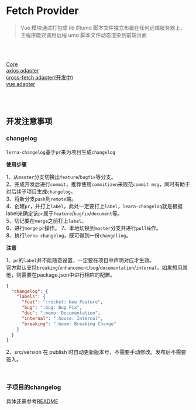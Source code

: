 # Fetch Provider

> Vue 模块通过打包成 lib 的umd 脚本文件独立布置在任何远端服务器上，
> 主程序能过调用远程 umd 脚本文件动态渲染到前端页面

<br>
<br>

[Core](./packages/core/README.md)  
[axios adapter](./packages/axios/README.md)  
[cross-fetch adapter(开发中)](./packages/corss-fetch/README.md)  
[vue adapter](./packages/vue/README.md)

<br>
<br>

## 开发注意事项

### changelog
`lerna-changelog`基于`pr`来为项目生成`changelog`  

<strong>使用步骤</strong>

1、从`master`分支切换出`feature`/`bugfix`等分支。  
2、完成开发后进行`commit`，推荐使用`commitizen`来规范`commit msg`，同时有助于对后续子项目生成`changelog`。  
3、将新分支`push`到`remote`端。  
4、创建`pr`，并打上`label`，此处一定要打上`label`，`learn-changelog`就是根据label来确定该`pr`属于`feature`/`bugfix`/`document`等。  
5、切记要在`merge`之前打上`label`。  
6、进行`merge` `pr`操作。
7、本地切换到`master`分支并进行`pull操`作。  
8、执行`lerna-changelog`，既可得到一份`changeling`。  

<strong>注意</strong>

1、`pr`的`label`并不能随意设置，一定要在项目中声明对应才生效。   
官方默认支持`breaking`/`enhancement`/`bug`/`documentation`/`internal`，如果想用其他，则需要在package.json中进行相应的配置。  
``` json
{
  "changelog": {
    "labels": {
      "feat": ":rocket: New Feature",
      "bug": ":bug: Bug Fix",
      "doc": ":memo: Documentation",
      "internal": ":house: Internal",
      "breaking": ":boom: Breaking Change"
    }
  }
}
```
2、src/version 在 publish 时自动更新版本号，不需要手动修改。发布后不需要签入。

<br>

### 子项目的changelog
具体还需参考[README](https://github.com/lerna/lerna/blob/514bc57a53/commands/version/README.md#--conventional-commits)
